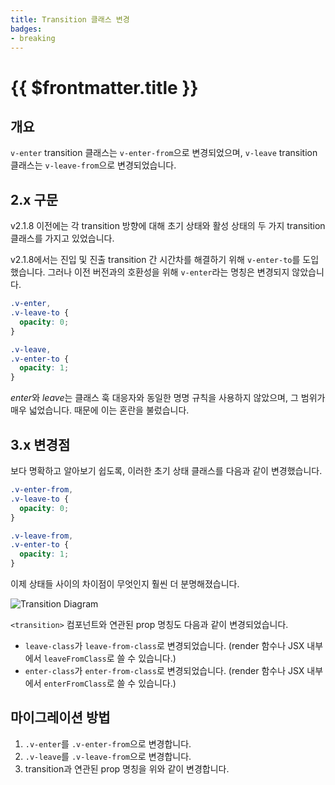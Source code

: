 ```yaml
---
title: Transition 클래스 변경
badges:
- breaking
---
```


# {{ $frontmatter.title }} <migrationbadges badges="$frontmatter.badges"></migrationbadges>

## 개요

`v-enter` transition 클래스는 `v-enter-from`으로 변경되었으며, `v-leave` transition 클래스는 `v-leave-from`으로 변경되었습니다.

## 2.x 구문

v2.1.8 이전에는 각 transition 방향에 대해 초기 상태와 활성 상태의 두 가지 transition 클래스를 가지고 있었습니다.

v2.1.8에서는 진입 및 진출 transition 간 시간차를 해결하기 위해 `v-enter-to`를 도입했습니다. 그러나 이전 버전과의 호환성을 위해 `v-enter`라는 명칭은 변경되지 않았습니다.

```css
.v-enter,
.v-leave-to {
  opacity: 0;
}

.v-leave,
.v-enter-to {
  opacity: 1;
}
```

*enter*와 *leave*는 클래스 훅 대응자와 동일한 명명 규칙을 사용하지 않았으며, 그 범위가 매우 넓었습니다. 때문에 이는 혼란을 불렀습니다.

## 3.x 변경점

보다 명확하고 알아보기 쉽도록, 이러한 초기 상태 클래스를 다음과 같이 변경했습니다.

```css
.v-enter-from,
.v-leave-to {
  opacity: 0;
}

.v-leave-from,
.v-enter-to {
  opacity: 1;
}
```

이제 상태들 사이의 차이점이 무엇인지 훨씬 더 분명해졌습니다.

![Transition Diagram](/images/transitions.svg)

`<transition>` 컴포넌트와 연관된 prop 명칭도 다음과 같이 변경되었습니다.

- `leave-class`가 `leave-from-class`로 변경되었습니다. (render 함수나 JSX 내부에서 `leaveFromClass`로 쓸 수 있습니다.)
- `enter-class`가 `enter-from-class`로 변경되었습니다. (render 함수나 JSX 내부에서 `enterFromClass`로 쓸 수 있습니다.)

## 마이그레이션 방법

1. `.v-enter`를 `.v-enter-from`으로 변경합니다.
2. `.v-leave`를 `.v-leave-from`으로 변경합니다.
3. transition과 연관된 prop 명칭을 위와 같이 변경합니다.
